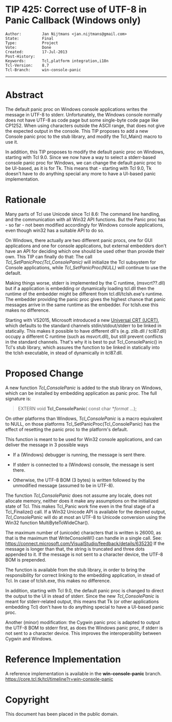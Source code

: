 # TIP 425: Correct use of UTF-8 in Panic Callback (Windows only)
	Author:         Jan Nijtmans <jan.nijtmans@gmail.com>
	State:          Final
	Type:           Project
	Vote:           Done
	Created:        17-Jul-2013
	Post-History:   
	Keywords:       Tcl,platform integration,i18n
	Tcl-Version:    8.7
	Tcl-Branch:     win-console-panic
-----

# Abstract

The default panic proc on Windows console applications writes the
message in UTF-8 to stderr. Unfortunately, the Windows console
normally does not have UTF-8 as code page but some single-byte
code page like CP1252. When using characters outside the ASCII
range, that does not give the expected output in the console.
This TIP proposes to add a new Console panic proc to the stub
library, and modify the Tcl\_Main\(\) macro to use it.

In addition, this TIP proposes to modify the default panic
proc on Windows, starting with Tcl 9.0. Since we now have
a way to select a stderr-based console panic proc for
Windows, we can change the default panic proc to be
UI-based, as it is for Tk. This means that - starting with
Tcl 9.0, Tk doesn't have to do anything special any more
to have a UI-based panic implementation.


# Rationale

Many parts of Tcl use Unicode since Tcl 8.6: The command
line handling, and the communication with all Win32 API functions.
But the Panic proc has - so far - not been modified accordingly
for Windows console applications, even though win32 has a
suitable API to do so.

On Windows, there actually are two different panic procs,
one for GUI applications and one for console applications, but
external embedders don't have an API for deciding which one
should be used other than provide their own. This TIP can
finally do that: The call
_Tcl\_SetPanicProc\(Tcl\_ConsolePanic\)_ will initialize the
Tcl subsystem for Console applications, while
_Tcl\_SetPanicProc\(NULL\)_ will continue to use the default.

Making things worse, stderr is implemented by the C runtime,
\(msvcrt??.dll\) but if a application is embedding or dynamically
loading tcl.dll then the runtime of the embedder might be
different from tcl.dll/tclsh.exe's runtime. The embedder
providing the panic proc gives the highest chance that panic
messages arrive in the same runtime as the embedder.
For tclsh.exe this makes no difference.

Starting with VS2015, Microsoft introduced a new [Universal CRT (UCRT)](https://msdn.microsoft.com/en-us/library/abx4dbyh.aspx),
which defaults to the standard channels stdin/stdout/stderr
to be linked in statically. This makes it possible to
have different dll's (e.g. zlib.dll / tcl87.dll) occupy
a different C runtime (such as msvcrt.dll), but still
prevent conflicts in the standard channels. That's
why it is best to put Tcl\_ConsolePanic\(\) in Tcl's stub
library, which assures the function to be linked in statically
into the tclsh executable, in stead of dynamically in tcl87.dll.

# Proposed Change

A new function _Tcl\_ConsolePanic_ is added to the stub library
on Windows, which can be installed by embedding
application as panic proc. The full signature is:

 > EXTERN void
   **Tcl\_ConsolePanic**\(
       const char \*_format_
       ...\);

On other platforms than Windows, _Tcl\_ConsolePanic_
is a macro equivalent to NULL, on those platforms
Tcl\_SetPanicProc\(Tcl\_ConsolePanic\) has the effect of resetting
the panic proc to the platform's default.

This function is meant to be used for Win32 console
applications, and can deliver the message in 3 possible ways

* If a \(Windows\) debugger is running, the message is sent there.

* If stderr is connected to a \(Windows\) console, the message is
sent there.

* Otherwise, the UTF-8 BOM \(3 bytes\) is written followed by
the unmodified message \(assumed to be in UTF-8\).

The function _Tcl\_ConsolePanic_ does not assume any locale,
does not allocate memory, neither does it make any assumptions
on the initialized state of Tcl. This makes Tcl\_Panic work fine
even in the final stage of a Tcl\_Finalize\(\) call.
If a Win32 Unicode API is available for the desired output,
_Tcl\_ConsolePanic_ will do at most an UTF-8 to Unicode
conversion using the Win32 function MultiByteToWideChar\(\).

The maximum number of \(unicode\) characters that is
written is 26000, as that is the maximum that
WriteConsoleW\(\) can handle in a single call. See: 
<https://connect.microsoft.com/VisualStudio/feedback/details/635230> 
If the message is longer than that, the string is
truncated and three dots appended to it. If
the message is not sent to a character device, the
UTF-8 BOM is prepended.

The function is available from the stub library, in
order to bring the responsibility for correct linking
to the embedding application, in stead of Tcl. In
case of tclsh.exe, this makes no difference.

In addition, starting with Tcl 9.0, the default
panic proc is changed to direct the output to the
UI in stead of stderr. Since the new _Tcl\_ConsolePanic_
is meant for stderr-related output, this means
that Tk (or other applications embedding Tcl) don't
have to do anything special to have a UI-based
panic proc.

Another \(minor\) modification: the Cygwin panic proc is
adapted to output the UTF-8 BOM to stderr first,
as does the Windows panic proc, if stderr is not sent to a
character device. This improves the interoperability
between Cygwin and Windows.

# Reference Implementation

A reference implementation is available in the **win-console-panic** branch.
<https://core.tcl.tk/tcl/timeline?r=win-console-panic> 

# Copyright

This document has been placed in the public domain.
